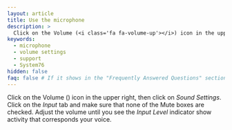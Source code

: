 ```yaml
---
layout: article
title: Use the microphone
description: >
  Click on the Volume (<i class='fa fa-volume-up'></i>) icon in the upper right, then click on _Sound Settings_. Click on the _Input_ tab and make sure that none of the Mute boxes are checked. Adjust the volume until you see the _Input Level_ indicator show activity that corresponds your voice.
keywords:
  - microphone
  - volume settings
  - support
  - System76
hidden: false
faq: false # If it shows in the "Frequently Answered Questions" section
---
```


Click on the Volume (<i class='fa fa-volume-up'></i>) icon in the upper right, then click on _Sound Settings_. Click on the _Input_ tab and make sure that none of the Mute boxes are checked. Adjust the volume until you see the _Input Level_ indicator show activity that corresponds your voice.
